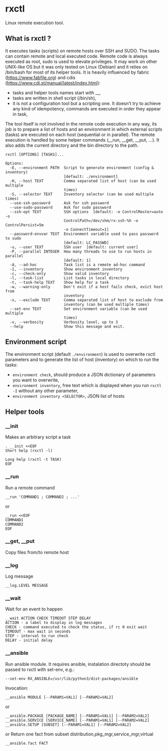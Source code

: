 # rxctl
Linux remote execution tool.

## What is rxctl ?
It executes tasks (scripts) on remote hosts over SSH and SUDO. The tasks can contain remote and local executed code. Remote code is always executed as root, sudo is used to elevate privileges. It may work on other UNIX-like OS but it was only tested on Linux (Debian) and it relies on /bin/bash for most of its helper tools. It is heavily influenced by fabric (https://www.fabfile.org) and cdis (https://www.cdi.st/manual/latest/index.html):
- tasks and helper tools names start with __,
- tasks are written in shell script (/bin/sh),
- it is not a configuration tool but a scripting one. It doesn’t try to achieve any kind of idempotency, commands are executed in order they appear in task,  

The tool itself is not involved in the remote code execution in any way, its job is to prepare a list of hosts and an environment in which external scripts (tasks) are executed on each host (sequential or in parallel). The remote execution is handled by some helper commands (__run, __get, __put, …). It also adds the current directory and the bin directory to the path. 

```
rxctl [OPTIONS] [TASKS]...

Options:
  -E, --environment PATH  Script to generate environment (config & inventory)
                          [default: ./environment]
  -H, --host TEXT         Comma separated list of host (can be used multiple
                          times)
  -S, --selector TEXT     Inventory selector (can be used multiple times)
  --use-ssh-password      Ask for ssh password
  --use-sudo-password     Ask for sudo password
  --ssh-opt TEXT          SSH options  [default: -o ControlMaster=auto -o
                          ControlPath=/dev/shm/rx-ssh-%h -o ControlPersist=5m
                          -o ConnectTimeout=1]
  --password-envvar TEXT  Environment variable used to pass password to sudo
                          [default: LC_PASSWD]
  -u, --user TEXT         SSH user  [default: current user]
  -P, --parallel INTEGER  How many threads to use to run hosts in parallel
                          [default: 1]
  -A, --ad-hoc            Task list is a remote ad-hoc command
  -I, --inventory         Show environment inventory
  -c, --check-only        Show valid inventory
  -l, --task-list         List tasks in local directory
  -t, --task-help TEXT    Show help for a task
  -w, --warning-only      Don't exit if a host fails check, evict host from
                          inventory
  -x, --exclude TEXT      Comma separated list of host to exclude from
                          inventory (can be used multiple times)
  --set-env TEXT          Set environment variable (can be used multiple
                          times)
  -v, --verbosity         Verbosity level, up to 3
  --help                  Show this message and exit.
```

## Environment script
The environment script (default ```./environment```) is used to overwrite rxctl parameters and to generate the list of host (inventory) on which to run the tasks:
- ```environment check```, should produce a JSON dictionary of parameters you want to overwrite,
- ```environment inventory```, free text which is displayed when you run ```rxctl -I``` without any other parameter,
- ```environment inventory <SELECTOR>```, JSON list of hosts

## Helper tools
### __init
Makes an arbitrary script a task
```
. __init <<EOF
Short help (rxctl -l)

Long help (rxctl -t TASK)
EOF
```
### __run
Run a remote command
```
__run 'COMMAND1 ; COMMAND2 ; ...'
```
or
```
__run <<EOF
COMMAND1
COMMAND2
EOF
```
### __get, __put
Copy files from/to remote host
### __log
Log message
```
__log.LEVEL MESSAGE
```
### __wait
Wait for an event to happen
```
__wait ACTION CHECK TIMEOUT STEP DELAY
ACTION - a label to display in log messages
CHECK - command executed to check the status, if rc 0 exit wait
TIMEOUT - max wait in seconds
STEP - interval to run check
DELAY - initial delay
```
### __ansible
Run ansible module.
It requires ansible, instalation directoty should be passed to rxctl with set-env, e.g.:
```
--set-env RX_ANSIBLE=/usr/lib/python3/dist-packages/ansible
```
Invocation:
```
__ansible MODULE [--PARAM1=VAL1] [--PARAM2=VAL2]
```
or
```
__ansible.PACKAGE [PACKAGE_NAME] [--PARAM1=VAL1] [--PARAM2=VAL2]
__ansible.SERVICE [SERVICE_NAME] [--PARAM1=VAL1] [--PARAM2=VAL2]
__ansible.SETUP [SUBSET] [--PARAM1=VAL1] [--PARAM2=VAL2]
```
or 
Return one fact from subset distribution,pkg_mgr,service_mgr,virtual
```
__ansible.fact FACT
```
